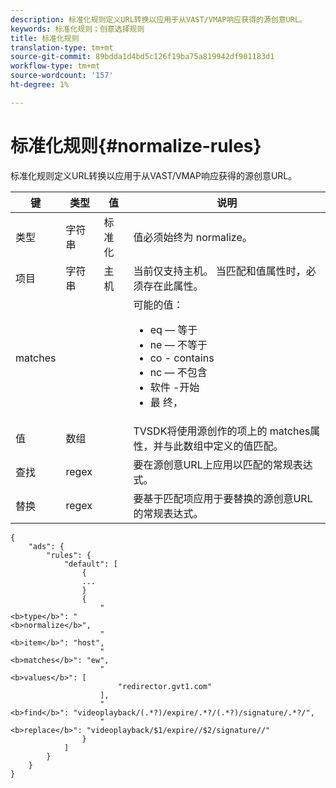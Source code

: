 ```yaml
---
description: 标准化规则定义URL转换以应用于从VAST/VMAP响应获得的源创意URL。
keywords: 标准化规则；创意选择规则
title: 标准化规则
translation-type: tm+mt
source-git-commit: 89bdda1d4bd5c126f19ba75a819942df901183d1
workflow-type: tm+mt
source-wordcount: '157'
ht-degree: 1%

---
```



# 标准化规则{#normalize-rules}

标准化规则定义URL转换以应用于从VAST/VMAP响应获得的源创意URL。

<table id="table_ljp_tgx_hz">  
 <thead> 
  <tr> 
   <th class="entry"><b>键</b></th> 
   <th class="entry"><b>类型</b></th> 
   <th class="entry"><b>值</b></th> 
   <th class="entry"><b>说明</b></th>
  </tr> 
 </thead>
 <tbody> 
  <tr> 
   <td><span class="codeph"> 类型</span></td> 
   <td><span class="codeph"> 字符串</span></td> 
   <td><span class="codeph"> 标准化</span></td> 
   <td>值必须始终为<span class="codeph"> normalize</span>。</td> 
  </tr> 
  <tr> 
   <td><span class="codeph"> 项目</span></td> 
   <td><span class="codeph"> 字符串</span></td> 
   <td><span class="codeph"> 主机</span></td> 
   <td>当前仅支持<span class="codeph">主机</span>。 当<span class="codeph">匹配</span>和<span class="codeph">值</span>属性时，必须存在此属性。</td> 
  </tr> 
  <tr> 
   <td><span class="codeph"> matches</span></td> 
   <td></td> 
   <td></td> 
   <td>可能的值：
    <ul id="ul_tnf_2hx_hz"> 
     <li><span class="codeph"> eq</span>  — 等于</li> 
     <li><span class="codeph"> ne</span>  — 不等于</li> 
     <li><span class="codeph"> co</span> - contains</li> 
     <li><span class="codeph"> nc</span>  — 不包含</li> 
     <li><span class="codeph"> 软件</span> -开始</li> 
     <li><span class="codeph"> 最</span> 终，</li> 
    </ul></td> 
  </tr> 
  <tr> 
   <td><span class="codeph"> 值</span></td> 
   <td><span class="codeph"> 数组</span></td> 
   <td></td> 
   <td>TVSDK将使用源创作的<span class="codeph">项</span>上的<span class="codeph"> matches</span>属性，并与此数组中定义的值匹配。</td> 
  </tr> 
  <tr> 
   <td><span class="codeph"> 查找</span></td> 
   <td><span class="codeph"> regex</span></td> 
   <td></td> 
   <td> 要在源创意URL上应用以匹配的常规表达式。</td> 
  </tr> 
  <tr> 
   <td><span class="codeph"> 替换</span></td> 
   <td><span class="codeph"> regex</span></td> 
   <td></td> 
   <td> 要基于匹配项应用于要替换的源创意URL的常规表达式。</td> 
  </tr> 
 </tbody> 
</table>

```
{
    "ads": {
        "rules": {
            "default": [
                {
                ...
                }
                {
                    "
<b>type</b>": "
<b>normalize</b>",
                    "
<b>item</b>": "host",
                    "
<b>matches</b>": "ew",
                    "
<b>values</b>": [
                        "redirector.gvt1.com"
                    ],
                    "
<b>find</b>": "videoplayback/(.*?)/expire/.*?/(.*?)/signature/.*?/",
                    "
<b>replace</b>": "videoplayback/$1/expire//$2/signature//"
                }                
            ]
        }
    }
}
```
